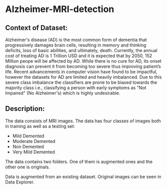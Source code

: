 # Alzheimer-MRI-detection

## Context of Dataset:
Alzheimer's disease (AD) is the most common form of dementia that progressively damages brain cells, resulting in memory and thinking deficits, loss of basic abilities, and ultimately, death. Currently, the annual cost of treating AD is 1 Trillion USD and it is expected that by 2050, 152 Million peope will be affected by AD. While there is no cure for AD, its onset diagnosis can prevent it from becoming too severe thus improving patient’s life. Recent advancements in computer vision have found to be impactful, however the datasets for AD are limited and heavily imbalanced. Due to this severe class imbalance the classifiers are prone to be biased towards the majority class i.e., classifying a person with early symptoms as "Not Impaired" (No Alzheimer's) which is highly undesirable.


## Description:
The data consists of MRI images. The data has four classes of images both in training as well as a testing set:

* Mild Demented
* Moderate Demented
* Non Demented
* Very Mild Demented

The data contains two folders. One of them is augmented ones and the other one is originals.

Data is augmented from an existing dataset. Original images can be seen in Data Explorer.



